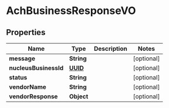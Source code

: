 
# AchBusinessResponseVO

## Properties
Name | Type | Description | Notes
------------ | ------------- | ------------- | -------------
**message** | **String** |  |  [optional]
**nucleusBusinessId** | [**UUID**](UUID.md) |  |  [optional]
**status** | **String** |  |  [optional]
**vendorName** | **String** |  |  [optional]
**vendorResponse** | **Object** |  |  [optional]



